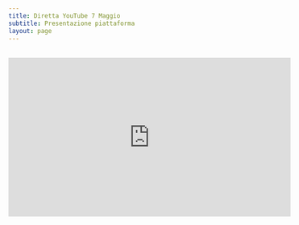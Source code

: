 ```yaml
---
title: Diretta YouTube 7 Maggio
subtitle: Presentazione piattaforma
layout: page
---
```

<br>
<iframe width="560" height="315" src="https://www.youtube.com/embed/XoBsKQwfVKk" frameborder="0" allow="accelerometer; autoplay; encrypted-media; gyroscope; picture-in-picture" allowfullscreen></iframe>

<br>